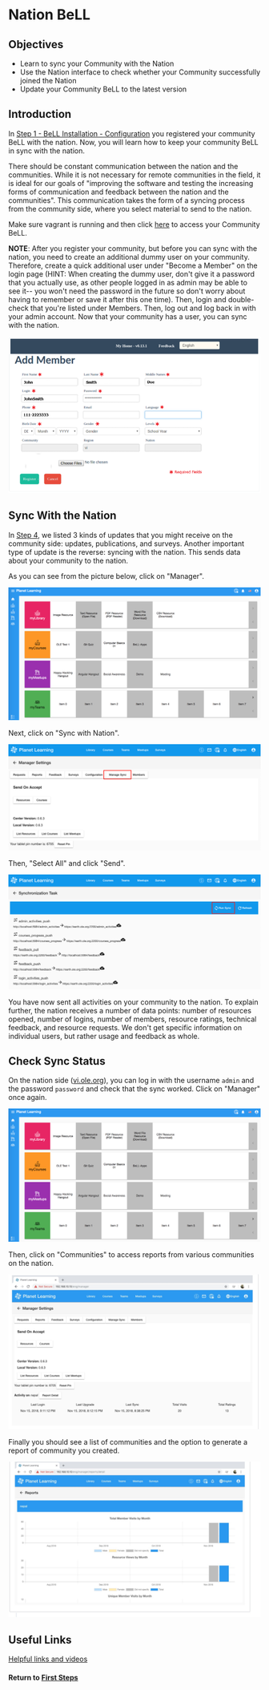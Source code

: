 # Nation BeLL

## Objectives

* Learn to sync your Community with the Nation
* Use the Nation interface to check whether your Community successfully joined the Nation
* Update your Community BeLL to the latest version

## Introduction

In [Step 1 - BeLL Installation - Configuration](vi-configurations.md) you registered your community BeLL with the nation. Now, you will learn how to keep your community BeLL in sync with the nation.

There should be constant communication between the nation and the communities. While it is not necessary for remote communities in the field, it is ideal for our goals of "improving the software and testing the increasing forms of communication and feedback between the nation and the communities". This communication takes the form of a syncing process from the community side, where you select material to send to the nation.

Make sure vagrant is running and then click [here](http://127.0.0.1:5985/apps/_design/bell/MyApp/index.html) to access your Community BeLL.

**NOTE**: After you register your community, but before you can sync with the nation, you need to create an additional dummy user on your community. Therefore, create a quick additional user under "Become a Member" on the login page (HINT: When creating the dummy user, don't give it a password that you actually use, as other people logged in as admin may be able to see it-- you won't need the password in the future so don't worry about having to remember or save it after this one time). Then, login and double-check that you're listed under Members. Then, log out and log back in with your admin account. Now that your community has a user, you can sync with the nation.

![Clicking on "Dummy User"](images/vi-john-smith-dummy-user.png "Dummy User")

## Sync With the Nation

In [Step 4](vi-bellapps.md#Different_Kinds_of_Updates_to_Your_Community), we listed 3 kinds of updates that you might receive on the community side: updates, publications, and surveys. Another important type of update is the reverse: syncing with the nation. This sends data about your community to the nation.

As you can see from the picture below, click on "Manager".

![Clicking on "Manager"](images/vi-nation-manager.png "Dashboard in your localhost")

Next, click on "Sync with Nation".

![Clicking on "Sync with Nation"](images/vi-nation-sync.png "Community Manage Page in your localhost")

Then, "Select All" and click "Send".

![Clicking on "Select All" and "Send"](images/vi-nation-sync-send.png "Community Manage Page in your localhost")

You have now sent all activities on your community to the nation. To explain further, the nation receives a number of data points: number of resources opened, number of logins, number of members, resource ratings, technical feedback, and resource requests. We don't get specific information on individual users, but rather usage and feedback as whole.

## Check Sync Status

On the nation side ([vi.ole.org](http://vi.ole.org)), you can log in with the username `admin` and the password `password` and check that the sync worked. Click on "Manager" once again.

![Clicking on "Manager" after logging in to the nation](images/vi-nation-manager.png "Dashboard in ole site")

Then, click on "Communities" to access reports from various communities on the nation.

![Clicking on "Communities"](images/vi-nation-communities.png "Community Manage Page in ole site")

Finally you should see a list of communities and the option to generate a report of community you created.

![Generate Report](images/vi-nation-report.png "Communities Requests Page in ole site")

## Useful Links

[Helpful links and videos](vi-faq.md#Helpful_Links)

#### Return to [First Steps](vi-first-steps.md#Step_7_-_Nation_BeLL)
